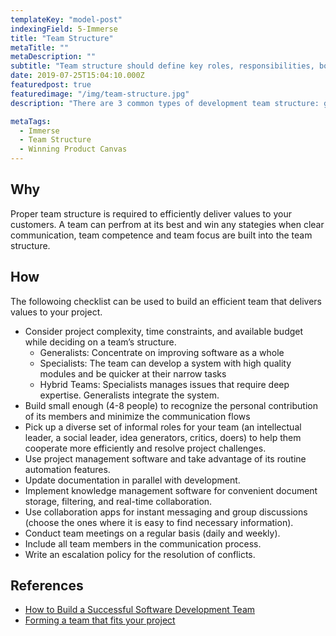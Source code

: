 ```yaml
---
templateKey: "model-post"
indexingField: 5-Immerse
title: "Team Structure"
metaTitle: ""
metaDescription: ""
subtitle: "Team structure should define key roles, responsibilities, boundaries and values of the team"
date: 2019-07-25T15:04:10.000Z
featuredpost: true
featuredimage: "/img/team-structure.jpg"
description: "There are 3 common types of development team structure: generalists, specialists, and a hybrid team. Each of them can be efficient in one project and get stuck regularly in another. To prevent the latter, consider your project’s complexity, time and budget and then decide which team structure suits it most."

metaTags:
  - Immerse
  - Team Structure
  - Winning Product Canvas
---
```



## Why
Proper team structure is required to efficiently deliver values to your customers. A team can perfrom at its best and win any stategies when clear communication, team competence and team focus are built into the team structure.

## How
The followoing checklist can be used to build an efficient team that delivers values to your project. 
- Consider project complexity, time constraints, and available budget while deciding on a team’s structure.
  - Generalists: Concentrate on improving software as a whole
  - Specialists: The team can develop a system with high quality modules and be quicker at their narrow tasks
  - Hybrid Teams: Specialists manages issues that require deep expertise. Generalists integrate the system.
- Build small enough (4-8 people) to recognize the personal contribution of its members and minimize the communication flows
- Pick up a diverse set of informal roles for your team (an intellectual leader, a social leader, idea generators, critics, doers) to help them cooperate more efficiently and resolve project challenges.
- Use project management software and take advantage of its routine automation features.
- Update documentation in parallel with development.
- Implement knowledge management software for convenient document storage, filtering, and real-time collaboration.
- Use collaboration apps for instant messaging and group discussions (choose the ones where it is easy to find necessary information).
- Conduct team meetings on a regular basis (daily and weekly).
- Include all team members in the communication process.
- Write an escalation policy for the resolution of conflicts.

## References
- [How to Build a Successful Software Development Team](https://clutch.co/developers/resources/how-to-hire-successful-software-development-team)
- [Forming a team that fits your project](https://www.scnsoft.com/blog/software-development-team)
